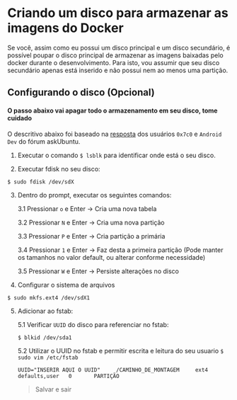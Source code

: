 # Criando um disco para armazenar as imagens do Docker

Se você, assim como eu possui um disco principal e um disco secundário, é possível poupar o disco principal de armazenar
as imagens baixadas pelo docker durante o desenvolvimento.
Para isto, vou assumir que seu disco secundário apenas está inserido e não possui nem ao menos uma partição.

## Configurando o disco (Opcional)
#### O passo abaixo vai apagar todo o armazenamento em seu disco, tome cuidado

O descritivo abaixo foi baseado na [resposta](https://askubuntu.com/questions/154180/how-to-mount-a-new-drive-on-startup) dos usuários ```0x7c0``` e ```Android Dev```
do fórum askUbuntu. 

1. Executar o comando ```$ lsblk``` para identificar onde está o seu disco.

2. Executar fdisk no seu disco:

```$ sudo fdisk /dev/sdX```

3. Dentro do prompt, executar os seguintes comandos:

    3.1 Pressionar ```o``` e Enter -> Cria uma nova tabela

    3.2 Pressionar ```N``` e Enter -> Cria uma nova partição

    3.3 Pressionar ```P``` e Enter  -> Cria partição a primária

    3.4 Pressionar ```1``` e Enter -> Faz desta a primeira partição (Pode manter os tamanhos no valor default, ou alterar conforme necessidade)

    3.5 Pressionar ```W``` e Enter -> Persiste alterações no disco

4. Configurar o sistema de arquivos

```$ sudo mkfs.ext4 /dev/sdX1```

5. Adicionar ao fstab:

    5.1 Verificar ```UUID``` do disco para referenciar no fstab:

    ```$ blkid /dev/sda1```

    5.2 Utilizar o UUID no fstab e permitir escrita e leitura do seu usuario
    ```$ sudo vim /etc/fstab```

    ```UUID="INSERIR AQUI O UUID"     /CAMINHO_DE_MONTAGEM     ext4    defaults,user   0       PARTIÇÃO```

    > Salvar e sair